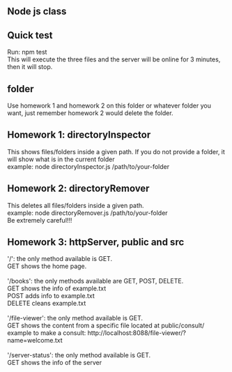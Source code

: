 ## Node js class

## Quick test
Run: npm test
\
This will execute the three files and the server will be online for 3 minutes, then it will stop.
## folder
Use homework 1 and homework 2 on this folder or whatever folder you want, just remember homework 2 would delete the folder.
## Homework 1: directoryInspector
This shows files/folders inside a given path. If you do not provide a folder, it will show what is in the current folder
\
example: node directoryInspector.js /path/to/your-folder

## Homework 2: directoryRemover
This deletes all files/folders inside a given path.
\
example: node directoryRemover.js /path/to/your-folder
\
Be extremely careful!!!
## Homework 3: httpServer, public and src

'/': the only method available is GET.
\
GET shows the home page. 
\
\
'/books': the only methods available are GET, POST, DELETE.
\
GET shows the info of example.txt
\
POST adds info to example.txt
\
DELETE cleans example.txt
\
\
'/file-viewer': the only method available is GET.
\
GET shows the content from a specific file located at public/consult/
\
example to make a consult: http://localhost:8088/file-viewer/?name=welcome.txt
\
\
'/server-status': the only method available is GET.
\
GET shows the info of the server

